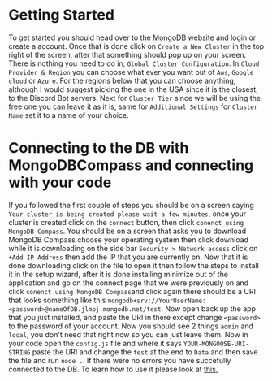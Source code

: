 # Getting Started
To get started you should head over to the [MongoDB website](https://www.mongodb.com/1) and login or create a account. Once that is done click on `Create a New Cluster` in the
top right of the screen, after that something should pop up on your screen. There is nothing you need to do in, `Global Cluster Configuration`. In `Cloud Provider & Region` you
can choose what ever you want out of `Aws`, `Google cloud` or `Azure`. For the regions below that you can choose anything, although I would suggest picking the one in the USA since it is the closest, to the Discord Bot servers. Next for `Cluster Tier` since we will be using the free one you can leave it as it is, same for `Additional Settings` for `Cluster Name` set it to a name of your choice. 

# Connecting to the DB with MongoDBCompass and connecting with your code
If you followed the first couple of steps you should be on a screen saying `Your cluster is being created please wait a few minutes`, once your cluster is created click on the `connect` button, then click `conenct using MongoDB Compass`. You should be on a screen that asks you to download MongoDB Compass choose your operating system then click download while it is downloading on the side bar `Security > Network access` click on `+Add IP Address` then add the IP that you are currently on. Now that it is done downloading click on the file to open it then follow the steps to install it in the setup wizard, after it is done installing minimize out of the application and go on the connect page that we were previously on and click `conenct using MongoDB Compass`and click again there should be a URI that looks something like this `mongodb+srv://YourUserName:<password>@nameOfDB.jlmpj.mongodb.net/test`. Now open back up the app that you just installed, and paste the URI in there except change `<password>` to the password of your account. Now you should see 2 things `admin` and `local`, you don't need that right now so you can just leave them. Now in your code open the `config.js` file and where it says `YOUR-MONGOOSE-URI-STRING` paste the URI and change the `test` at the end to `Data` and then save the file and run `node .`. If there were no errors you have succefully connected to the DB. To learn how to use it please look at [this.](https://www.youtube.com/channel/UCGfLATfpHApnScvMr9dXd1g)